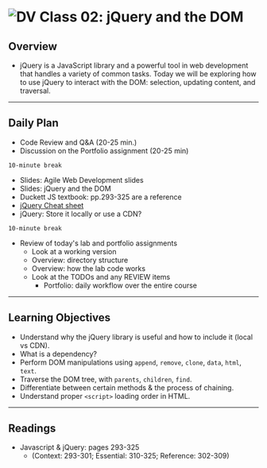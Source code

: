 ![DV](https://www.deltavcodeschool.com/wp-content/uploads/DeltaV.png)  Class 02: jQuery and the DOM
=======
## Overview

- jQuery is a JavaScript library and a powerful tool in web development that handles a variety of common tasks. Today we will be exploring how to use jQuery to interact with the DOM: selection, updating content, and traversal.

---

## Daily Plan

- Code Review and Q&A (20-25 min.)
- Discussion on the Portfolio assignment (20-25 min)

`10-minute break`

- Slides: Agile Web Development slides
- Slides: jQuery and the DOM
- Duckett JS textbook: pp.293-325 are a reference
- [jQuery Cheat sheet](http://oscarotero.com/jquery)
- jQuery: Store it locally or use a CDN?

`10-minute break`

- Review of today's lab and portfolio assignments
  - Look at a working version
  - Overview: directory structure
  - Overview: how the lab code works
  - Look at the TODOs and any REVIEW items
	- Portfolio: daily workflow over the entire course

---

## Learning Objectives

* Understand why the jQuery library is useful and how to include it (local vs CDN).
* What is a dependency?
* Perform DOM manipulations using `append`, `remove`, `clone`, `data`, `html`, `text`.
* Traverse the DOM tree, with `parents`, `children`, `find`.
* Differentiate between certain methods & the process of chaining.
* Understand proper `<script>` loading order in HTML.

---

## Readings

* Javascript & jQuery: pages 293-325
  * (Context: 293-301; Essential: 310-325; Reference: 302-309)
